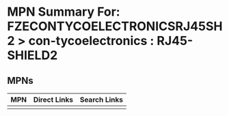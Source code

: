 



# MPN Summary For: FZECONTYCOELECTRONICSRJ45SH2 > con-tycoelectronics : RJ45-SHIELD2

## MPNs
  

|MPN|Direct Links|Search Links|
| :--- | :--- | :--- |
||||
